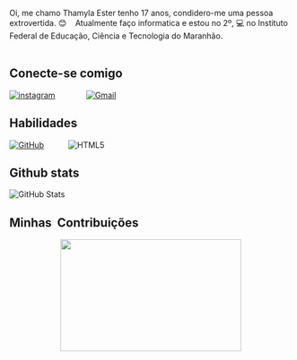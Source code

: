 Oi,
me chamo Thamyla Ester tenho 17 anos, condidero-me uma pessoa extrovertida. :blush:    
Atualmente faço informatica e estou no 2º, :computer: no Instituto Federal de Educação, Ciência e Tecnologia do Maranhão. 
                                                                    

## Conecte-se comigo
[![instagram](https://img.shields.io/badge/instagram-000?style=for-the-badge&logo=instagram&logoColor=3f729b)](https://www.instagram.com/thaamyester/) 
             [![Gmail](https://img.shields.io/badge/Gmail-333333?style=for-the-badge&logo=gmail&logoColor=red)](mailto:esterthamila@gmail.com)  
                   
                    


## Habilidades
[![GitHub](https://img.shields.io/badge/GitHub-100000?style=for-the-badge&logo=github&logoColor=white)](https://github.com/THAMYLAA)  
         ![HTML5](https://img.shields.io/badge/HTML5-000?style=for-the-badge&logo=html5)
         
               


## Github stats
![GitHub Stats](https://github-readme-stats.vercel.app/api?username=THAMYLAA&theme=transparent&bg_color=122&border_color=40A5DC&show_icons=true&icon_color=50A5DC&title_color=E94D5F&text_color=EEB)

## Minhas  Contribuições
<div align="center">
  <img width="80%" height="200px" src="https://streak-stats.demolab.com/?user=THAMYLAA&theme=react&background=000&border=30A3DC&dates=FFF)](https://git.io/streak-stats">  
</div>

